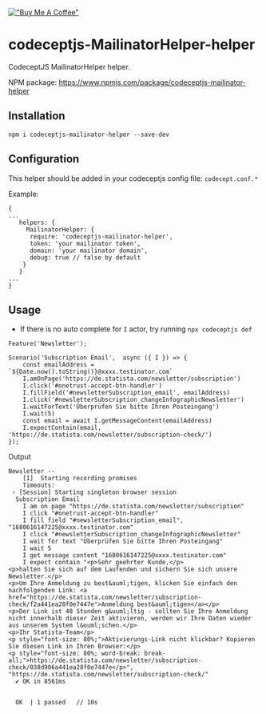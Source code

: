 [!["Buy Me A Coffee"](https://www.buymeacoffee.com/assets/img/custom_images/orange_img.png)](https://www.buymeacoffee.com/peternguyew)

# codeceptjs-MailinatorHelper-helper

CodeceptJS MailinatorHelper helper.

NPM package: <https://www.npmjs.com/package/codeceptjs-mailinator-helper>

## Installation

`npm i codeceptjs-mailinator-helper --save-dev`

## Configuration

This helper should be added in your codeceptjs config file: `codecept.conf.*`

Example:

```
{
...
   helpers: {
     MailinatorHelper: {
      require: 'codeceptjs-mailinator-helper',
      token: 'your mailinator token',
      domain: 'your mailinator domain',
      debug: true // false by default
    }
   }
...
}
```

## Usage
- If there is no auto complete for `I` actor, try running `npx codeceptjs def`

```
Feature('Newsletter');

Scenario('Subscription Email',  async ({ I }) => {
    const emailAddress = `${Date.now().toString()}@xxxx.testinator.com`
    I.amOnPage('https://de.statista.com/newsletter/subscription')
    I.click('#onetrust-accept-btn-handler')
    I.fillField('#newsletterSubscription_email', emailAddress)
    I.click('#newsletterSubscription_changeInfographicNewsletter')
    I.waitForText('Überprüfen Sie bitte Ihren Posteingang')
    I.wait(5)
    const email = await I.getMessageContent(emailAddress)
    I.expectContain(email, 'https://de.statista.com/newsletter/subscription-check/')
});
```

Output

```
Newsletter --
    [1]  Starting recording promises
    Timeouts: 
 › [Session] Starting singleton browser session
  Subscription Email
    I am on page "https://de.statista.com/newsletter/subscription"
    I click "#onetrust-accept-btn-handler"
    I fill field "#newsletterSubscription_email", "1680616147225@xxxx.testinator.com"
    I click "#newsletterSubscription_changeInfographicNewsletter"
    I wait for text "Überprüfen Sie bitte Ihren Posteingang"
    I wait 5
    I get message content "1680616147225@xxxx.testinator.com"
    I expect contain "<p>Sehr geehrter Kunde,</p>
<p>halten Sie sich auf dem Laufenden und sichern Sie sich unsere Newsletter.</p>
<p>Um Ihre Anmeldung zu best&auml;tigen, klicken Sie einfach den nachfolgenden Link: <a href="https://de.statista.com/newsletter/subscription-check/f2a441ea28f0e7447e">Anmeldung best&auml;tigen</a></p>
<p>Der Link ist 48 Stunden g&uuml;ltig - sollten Sie Ihre Anmeldung nicht innerhalb dieser Zeit aktivieren, werden wir Ihre Daten wieder aus unserem System l&ouml;schen.</p>
<p>Ihr Statista-Team</p>
<p style="font-size: 80%;">Aktivierungs-Link nicht klickbar? Kopieren Sie diesen Link in Ihren Browser:</p>
<p style="font-size: 80%; word-break: break-all;">https://de.statista.com/newsletter/subscription-check/038d906a441ea28f0e7447e</p>", "https://de.statista.com/newsletter/subscription-check/"
  ✔ OK in 8561ms


  OK  | 1 passed   // 10s

```
